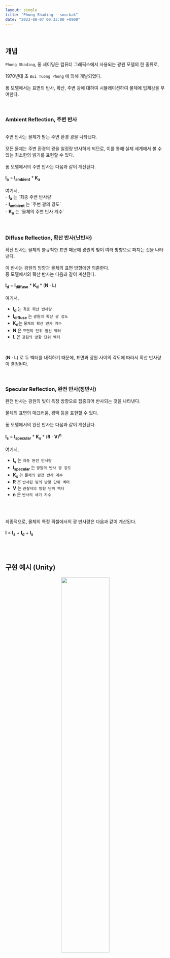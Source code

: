 ```yaml
---
layout: single
title: "Phong Shading - soo:bak"
date: "2023-08-07 00:33:00 +0900"
---
```

<br>

## 개념
`Phong Shading`, 퐁 셰이딩은 컴퓨터 그래픽스에서 사용되는 광원 모델의 한 종류로,<br>
<br>
1970년대 초 `Bui Tuong Phong` 에 의해 개발되었다.<br>
<br>
퐁 모델에서는 표면의 반사, 확산, 주변 광에 대하여 시뮬레이션하여 물체에 입체감을 부여한다. <br>
<br><br>

### Ambient Reflection, 주변 반사
<br>
주변 반사는 물체가 받는 주변 환경 광을 나타낸다.<br>
<br>
모든 물체는 주변 환경의 광을 일정량 반사하게 되므로, 이를 통해 실제 세계에서 볼 수 있는 최소한의 밝기를 표현할 수 있다.<br>
<br>
퐁 모델에서의 주변 반사는 다음과 같이 계산된다.<br>
<br>
<b>I<sub>a</sub></b> = <b>I<sub>ambient</sub></b> * <b>K<sub>a</sub></b> <br>
<br>
여기서,<br>
- <b>I<sub>a</sub></b> 는 `최종 주변 반사량`<br>
- <b>I<sub>ambient</sub></b> 는 `주변 광의 강도`<br>
- <b>K<sub>a</sub></b> 는 `물체의 주변 반사 계수`<br>
<br><br>

### Diffuse Reflection, 확산 반사(난반사)
확산 반사는 물체의 불규칙한 표면 때문에 광원의 빛이 여러 방향으로 퍼지는 것을 나타낸다.<br>
<br>
이 반사는 광원의 방향과 물체의 표면 방향에만 의존한다.
<br>
퐁 모델에서의 확산 반사는 다음과 같이 계산된다.<br>
<br>
<b>I<sub>d</sub></b> = <b>I<sub>diffuse</sub></b> * <b>K<sub>d</sub></b> * (<b>N</b> ⋅ <b>L</b>) <br>
<br>
여기서,<br>
- <b>I<sub>d</sub></b> 는 `최종 확산 반사량`<br>
- <b>I<sub>diffuse</sub></b> 는 `광원의 확산 광 강도`<br>
- <b>K<sub>d</sub></b>는 `물체의 확산 반사 계수`<br>
- <b>N</b> 은 `표면의 단위 법선 벡터`<br>
- <b>L</b> 은 `광원의 방향 단위 벡터`<br>
<br>

(<b>N</b> ⋅ <b>L</b>) 로 두 벡터를 내적하기 때문에, 표면과 광원 사이의 각도에 따라서 확산 반사량이 결정된다. <br>
<br><br>

### Specular Reflection, 완전 반사(정반사)
완전 반사는 광원의 빛이 특정 방향으로 집중되어 반사되는 것을 나타낸다.<br>
<br>
물체의 표면의 매끄러움, 광택 등을 표현할 수 있다. <br>
<br>
퐁 모델에서의 완전 반사는 다음과 같이 계산된다. <br>
<br>
<b>I<sub>s</sub></b> = <b>I<sub>specular</sub></b> * <b>K<sub>s</sub></b> * (<b>R</b> ⋅ <b>V</b>)<b><sup>n</sup></b> <br>
<br>
여기서,<br>
- <b>I<sub>s</sub></b> 는 `최종 완전 반사량`<br>
- <b>I<sub>specular</sub></b> 는 `광원의 반사 광 강도`<br>
- <b>K<sub>s</sub></b> 는 `물체의 완전 반사 계수` <br>
- <b>R</b> 은 `반사된 빛의 방향 단위 벡터`<br>
- <b>V</b> 는 `관찰자의 방향 단위 벡터`
- <b>n</b> 은 `반사의 세기 지수`<br>
<br><br>

<br>
최종적으로, 물체의 특정 픽셀에서의 광 반사량은 다음과 같이 계산된다. <br>
<br>
<b>I</b> = <b>I<sub>a</sub></b> + <b>I<sub>d</sub></b> + <b>I<sub>s</sub></b> <br>
<br><br><br>

## 구현 예시 (Unity)


  <p align="center">
    <img src="/assets/images/slide_res/PhongShading.gif" align="center" width="55%">
    <figcaption align="center">Phong Shading</figcaption>
  </p>

<br><br><br>

  ```csharp
using System.Collections;
using System.Collections.Generic;
using UnityEngine;
using UnityEngine.UI;

public class PhongShadingModel : MonoBehaviour
{
  public Light lightSource;

  public Color objectColor = Color.white;

  [Range(0, 1)]
  public float ambientIntensity = 1f;

  [Range(0, 1)]
  public float diffuseIntensity = 0f;

  [Range(0, 1)]
  public float specularIntensity = 0f;

  public float shininess = 10f;

  public Slider redSlider;

  public Slider greenSlider;

  public Slider blueSlider;

  public Slider ambientSlider;

  public Slider diffuseSlider;

  public Slider specularSlider;

  private Mesh mesh;

  private Vector3[] normals;

  private Color[] colors;

  private void Start() {
    mesh = GetComponent<MeshFilter>().mesh;
    normals = mesh.normals;
    colors = new Color[normals.Length];

    ambientSlider.onValueChanged.AddListener(UpdateAmbientIntensity);
    diffuseSlider.onValueChanged.AddListener(UpdateDiffuseIntensity);
    specularSlider.onValueChanged.AddListener(UpdateSpecularIntensity);
    redSlider.onValueChanged.AddListener(UpdateRedColor);
    greenSlider.onValueChanged.AddListener(UpdateGreenColor);
    blueSlider.onValueChanged.AddListener(UpdateBlueColor);

    ambientSlider.value = ambientIntensity;
    diffuseSlider.value = diffuseIntensity;
    specularSlider.value = specularIntensity;
    redSlider.value = objectColor.r;
    greenSlider.value = objectColor.g;
    blueSlider.value = objectColor.b;
  }

  private void Update() {
    CalculatePhongShading();
    mesh.colors = colors;
  }

  private void CalculatePhongShading() {
    for (int i = 0; i < normals.Length; i++) {
      Vector3 worldNormal = transform.TransformDirection(normals[i]);
      Vector3 toLight = (lightSource.transform.position - transform.position).normalized;
      Vector3 toCamera = (Camera.main.transform.position - transform.position).normalized;
      Vector3 reflected = Vector3.Reflect(-toLight, worldNormal);

      // Ambient
      Color ambient = objectColor * ambientIntensity;

      // Diffuse
      float diffuseFactor = Mathf.Max(Vector3.Dot(worldNormal, toLight), 0);
      Color diffuse = objectColor * lightSource.color * diffuseFactor * diffuseIntensity;

      // Specular
      float specFactor = Mathf.Pow(Mathf.Max(Vector3.Dot(reflected, toCamera), 0), shininess);
      Color specular = lightSource.color * specFactor * specularIntensity;

      colors[i] = new Color(
        Mathf.Clamp01(ambient.r + diffuse.r + specular.r),
        Mathf.Clamp01(ambient.g + diffuse.g + specular.g),
        Mathf.Clamp01(ambient.b + diffuse.b + specular.b)
      );
    }
  }

  private void UpdateAmbientIntensity(float value) {
    ambientIntensity = value;
  }

  private void UpdateDiffuseIntensity(float value) {
    diffuseIntensity = value;
  }

  private void UpdateSpecularIntensity(float value) {
    specularIntensity = value;
  }

  private void UpdateRedColor(float value) {
    objectColor.r = value;
  }

  private void UpdateGreenColor(float value) {
    objectColor.g = value;
  }

  private void UpdateBlueColor(float value) {
    objectColor.b = value;
  }
}
  ```
<br>
